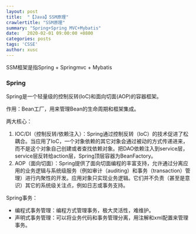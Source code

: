 ```yaml
---
layout: post
title:  "【Java】SSM原理"
crawlertitle: "SSM原理"
summary: "Spring+Spring MVC+Mybatis"
date:   2020-02-01 09:00:00 +0800
categories: posts
tags: 'CSSE'
author: xusc
---
```


SSM框架是指Spring + Springmvc + Mybatis

### Spring
Spring是一个轻量级的控制反转(IoC)和面向切面(AOP)的容器框架。

作用：Bean工厂，用来管理Bean的生命周期和框架集成。

两大核心：
1. IOC/DI（控制反转/依赖注入）：Spring通过控制反转（IoC）的技术促进了松耦合。当应用了IoC，一个对象依赖的其它对象会通过被动的方式传递进来，而不是这个对象自己创建或者查找依赖对象。把DAO依赖注入到service层，service层反转给action层，Spring顶层容器为BeanFactory。
2. AOP（面向切面）：Spring提供了面向切面编程的丰富支持，允许通过分离应用的业务逻辑与系统级服务（例如审计（auditing）和事务（transaction）管理）进行内聚性的开发。应用对象只实现业务逻辑。它们并不负责（甚至是意识）其它的系统级关注点，例如日志或事务支持。

Spring事务：
- 编程式事务管理：编程方式管理事务，极大灵活性，难维护。
- 声明式事务管理：可以将业务代码和事务管理分离，用注解和xml配置来管理事务。
